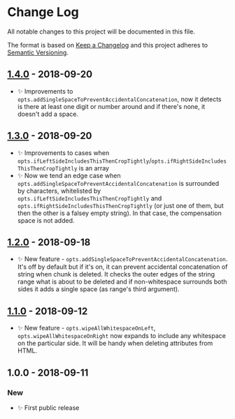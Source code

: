 # Change Log

All notable changes to this project will be documented in this file.

The format is based on [Keep a Changelog](http://keepachangelog.com/)
and this project adheres to [Semantic Versioning](http://semver.org/).

## [1.4.0] - 2018-09-20

- ✨ Improvements to `opts.addSingleSpaceToPreventAccidentalConcatenation`, now it detects is there at least one digit or number around and if there's none, it doesn't add a space.

## [1.3.0] - 2018-09-20

- ✨ Improvements to cases when `opts.ifLeftSideIncludesThisThenCropTightly`/`opts.ifRightSideIncludesThisThenCropTightly` is an array
- ✨ Now we tend an edge case when `opts.addSingleSpaceToPreventAccidentalConcatenation` is surrounded by characters, whitelisted by `opts.ifLeftSideIncludesThisThenCropTightly` and `opts.ifRightSideIncludesThisThenCropTightly` (or just one of them, but then the other is a falsey empty string). In that case, the compensation space is not added.

## [1.2.0] - 2018-09-18

- ✨ New feature - `opts.addSingleSpaceToPreventAccidentalConcatenation`. It's off by default but if it's on, it can prevent accidental concatenation of string when chunk is deleted. It checks the outer edges of the string range what is about to be deleted and if non-whitespace surrounds both sides it adds a single space (as range's third argument).

## [1.1.0] - 2018-09-12

- ✨ New feature - `opts.wipeAllWhitespaceOnLeft`, `opts.wipeAllWhitespaceOnRight` now expands to include any whitespace on the particular side. It will be handy when deleting attributes from HTML.

## 1.0.0 - 2018-09-11

### New

- ✨ First public release

[1.4.0]: https://bitbucket.org/codsen/string-range-expander/branches/compare/v1.4.0%0Dv1.3.0#diff
[1.3.0]: https://bitbucket.org/codsen/string-range-expander/branches/compare/v1.3.0%0Dv1.2.0#diff
[1.2.0]: https://bitbucket.org/codsen/string-range-expander/branches/compare/v1.2.0%0Dv1.1.3#diff
[1.1.0]: https://bitbucket.org/codsen/string-range-expander/branches/compare/v1.1.0%0Dv1.0.2#diff

